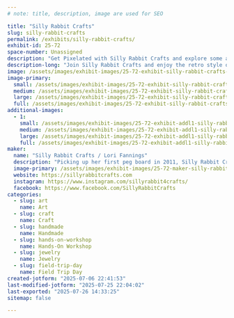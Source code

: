 ```yaml
---
# note: title, description, image are used for SEO

title: "Silly Rabbit Crafts"
slug: silly-rabbit-crafts
permalink: /exhibits/silly-rabbit-crafts/
exhibit-id: 25-72
space-number: Unassigned
description: "Get Pixelated with Silly Rabbit Crafts and explore some awesome Perler items & even make your OWN!"
description-long: "Join Silly Rabbit Crafts and enjoy the retro style of 8bit! you can buy handmade premade items, or have a seat and make your own take home pixelation creation."
image: /assets/images/exhibit-images/25-72-exhibit-silly-rabbit-crafts-21-6-exhibit-addl1-silly-rabbit-crafts-free-play-florida-2017-large-large.png
image-primary: 
  small: /assets/images/exhibit-images/25-72-exhibit-silly-rabbit-crafts-21-6-exhibit-addl1-silly-rabbit-crafts-free-play-florida-2017-large-small.png
  medium: /assets/images/exhibit-images/25-72-exhibit-silly-rabbit-crafts-21-6-exhibit-addl1-silly-rabbit-crafts-free-play-florida-2017-large-medium.png
  large: /assets/images/exhibit-images/25-72-exhibit-silly-rabbit-crafts-21-6-exhibit-addl1-silly-rabbit-crafts-free-play-florida-2017-large-large.png
  full: /assets/images/exhibit-images/25-72-exhibit-silly-rabbit-crafts-21-6-exhibit-addl1-silly-rabbit-crafts-free-play-florida-2017-large-full.png
additional-images: 
  - 1:
    small: /assets/images/exhibit-images/25-72-exhibit-addl1-silly-rabbit-crafts-22894180-3399298030080334-1270854393511652360-n-small.jpg
    medium: /assets/images/exhibit-images/25-72-exhibit-addl1-silly-rabbit-crafts-22894180-3399298030080334-1270854393511652360-n-medium.jpg
    large: /assets/images/exhibit-images/25-72-exhibit-addl1-silly-rabbit-crafts-22894180-3399298030080334-1270854393511652360-n-large.jpg
    full: /assets/images/exhibit-images/25-72-exhibit-addl1-silly-rabbit-crafts-22894180-3399298030080334-1270854393511652360-n-full.jpg
maker: 
  name: "Silly Rabbit Crafts / Lori Fannings"
  description: "Picking up her first peg board in 2011, Silly Rabbit Crafts travels to 18 different states a year, with over 320+ shows under her belt! Silly Rabbit Crafts has melted over 31 million beads turning them into anything from Earrings to art, home decor and more!"
  image-primary: /assets/images/exhibit-images/25-72-maker-silly-rabbit-crafts-insta-profile-medium.jpg
  website: https://sillyrabbitcrafts.com
  instagram: https://www.instagram.com/sillyrabbit4crafts/
  facebook: https://www.facebook.com/SillyRabbitCrafts
categories: 
  - slug: art
    name: Art
  - slug: craft
    name: Craft
  - slug: handmade
    name: Handmade
  - slug: hands-on-workshop
    name: Hands-On Workshop
  - slug: jewelry
    name: Jewelry
  - slug: field-trip-day
    name: Field Trip Day
created-jotform: "2025-07-06 22:41:53"
last-modified-jotform: "2025-07-25 22:04:02"
last-exported: "2025-07-26 14:33:25"
sitemap: false

---
```

